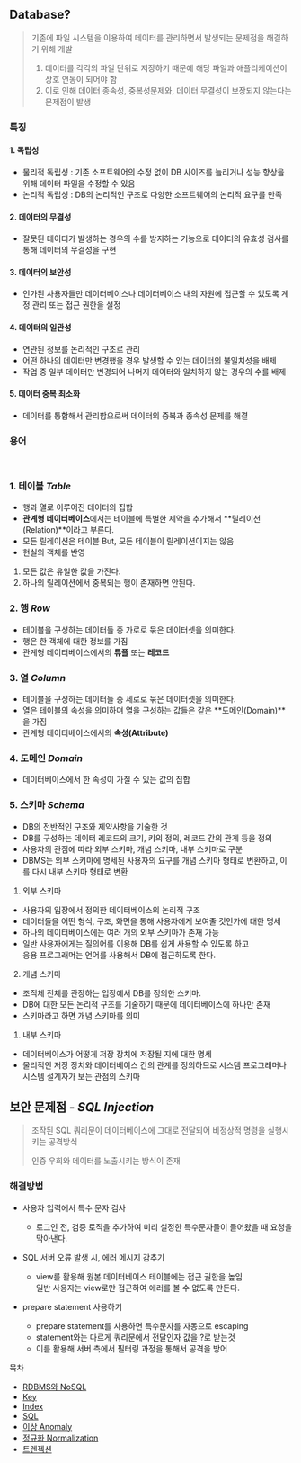 ## Database?
> 기존에 파일 시스템을 이용하여 데이터를 관리하면서 발생되는 문제점을 해결하기 위해 개발
> 
> 1. 데이터를 각각의 파일 단위로 저장하기 때문에 해당 파일과 애플리케이션이 상호 연동이 되어야 함
> 2. 이로 인해 데이터 종속성, 중복성문제와, 데이터 무결성이 보장되지 않는다는 문제점이 발생

### 특징
#### 1. 독립성
- 물리적 독립성 : 기존 소프트웨어의 수정 없이 DB 사이즈를 늘리거나 성능 향상을 위해 데이터 파일을 수정할 수 있음
- 논리적 독립성 : DB의 논리적인 구조로 다양한 소프트웨어의 논리적 요구를 만족
#### 2. 데이터의 무결성
- 잘못된 데이터가 발생하는 경우의 수를 방지하는 기능으로 데이터의 유효성 검사를 통해 데이터의 무결성을 구현
#### 3. 데이터의 보안성
- 인가된 사용자들만 데이터베이스나 데이터베이스 내의 자원에 접근할 수 있도록 계정 관리 또는 접근 권한을 설정
#### 4. 데이터의 일관성
- 연관된 정보를 논리적인 구조로 관리
- 어떤 하나의 데이터만 변경했을 경우 발생할 수 있는 데이터의 불일치성을 배제
- 작업 중 일부 데이터만 변경되어 나머지 데이터와 일치하지 않는 경우의 수를 배제
#### 5. 데이터 중복 최소화
- 데이터를 통합해서 관리함으로써 데이터의 중복과 종속성 문제를 해결

### 용어
<br/>

### 1. 테이블 *Table*

- 행과 열로 이루어진 데이터의 집합
- **관계형 데이터베이스**에서는 테이블에 특별한 제약을 추가해서 **릴레이션(Relation)**이라고 부른다.
- 모든 릴레이션은 테이블 But, 모든 테이블이 릴레이션이지는 않음
- 현실의 객체를 반영
  
1. 모든 값은 유일한 값을 가진다.
2. 하나의 릴레이션에서 중복되는 행이 존재하면 안된다.

### 2. 행 *Row*

- 테이블을 구성하는 데이터들 중 가로로 묶은 데이터셋을 의미한다.
- 행은 한 객체에 대한 정보를 가짐 
- 관계형 데이터베이스에서의 **튜플** 또는 **레코드**

### 3. 열 *Column*

- 테이블을 구성하는 데이터들 중 세로로 묶은 데이터셋을 의미한다.
- 열은 테이블의 속성을 의미하며 열을 구성하는 값들은 같은 **도메인(Domain)**을 가짐
- 관계형 데이터베이스에서의 **속성(Attribute)**

### 4. 도메인 *Domain*

- 데이터베이스에서 한 속성이 가질 수 있는 값의 집합


### 5. 스키마 *Schema*

- DB의 전반적인 구조와 제약사항을 기술한 것
- DB를 구성하는 데이터 레코드의 크기, 키의 정의, 레코드 간의 관계 등을 정의
- 사용자의 관점에 따라 외부 스키마, 개념 스키마, 내부 스키마로 구분
- DBMS는 외부 스키마에 명세된 사용자의 요구를 개념 스키마 형태로 변환하고, 이를 다시 내부 스키마 형태로 변환

1. 외부 스키마

- 사용자의 입장에서 정의한 데이터베이스의 논리적 구조
- 데이터들을 어떤 형식, 구조, 화면을 통해 사용자에게 보여줄 것인가에 대한 명세
- 하나의 데이터베이스에는 여러 개의 외부 스키마가 존재 가능
- 일반 사용자에게는 질의어를 이용해 DB를 쉽게 사용할 수 있도록 하고 <br/>
    응용 프로그래머는 언어를 사용해서 DB에 접근하도록 한다.

2. 개념 스키마

- 조직체 전체를 관장하는 입장에서 DB를 정의한 스키마.
- DB에 대한 모든 논리적 구조를 기술하기 때문에 데이터베이스에 하나만 존재
- 스키마라고 하면 개념 스키마를 의미

1. 내부 스키마

- 데이터베이스가 어떻게 저장 장치에 저장될 지에 대한 명세
- 물리적인 저장 장치와 데이터베이스 간의 관계를 정의하므로 시스템 프로그래머나 시스템 설계자가 보는 관점의 스키마

## 보안 문제점 - *SQL Injection*
> 조작된 SQL 쿼리문이 데이터베이스에 그대로 전달되어 비정상적 명령을 실행시키는 공격방식
> 
> 인증 우회와 데이터를 노출시키는 방식이 존재

### 해결방법

- 사용자 입력에서 특수 문자 검사
    - 로그인 전, 검증 로직을 추가하여 미리 설정한 특수문자들이 들어왔을 때 요청을 막아낸다.

- SQL 서버 오류 발생 시, 에러 메시지 감추기

    - view를 활용해 원본 데이터베이스 테이블에는 접근 권한을 높임<br/> 
    일반 사용자는 view로만 접근하여 에러를 볼 수 없도록 만든다.

- prepare statement 사용하기
    - prepare statement를 사용하면 특수문자를 자동으로 escaping
    - statement와는 다르게 쿼리문에서 전달인자 값을 ?로 받는것
    - 이를 활용해 서버 측에서 필터링 과정을 통해서 공격을 방어


목차
- [RDBMS와 NoSQL](https://github.com/asci-00/TIL/blob/main/CS/DB/DBMS.md)
- [Key](https://github.com/asci-00/TIL/tree/main/CS/DB/Key.md)
- [Index](https://github.com/asci-00/TIL/blob/main/CS/DB/Index.md)
- [SQL](https://github.com/asci-00/TIL/blob/main/CS/DB/SQL.md)
- [이상 Anomaly](https://github.com/asci-00/TIL/blob/main/CS/DB/Anomaly.md)
- [정규화 Normalization](https://github.com/asci-00/TIL/blob/main/CS/DB/Nomalization.md)
- [트렌젝션](https://github.com/asci-00/TIL/blob/main/CS/DB/Transection.md)